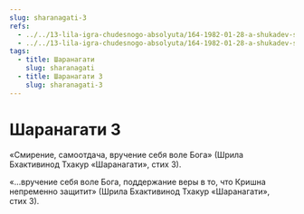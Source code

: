 ```yaml
---
slug: sharanagati-3
refs:
  - ../../13-lila-igra-chudesnogo-absolyuta/164-1982-01-28-a-shukadev-shri-chajtanya-i-gaudiya-math-yavlyayut-chistotu-krishna-lily.md
  - ../../13-lila-igra-chudesnogo-absolyuta/164-1982-01-28-a-shukadev-shri-chajtanya-i-gaudiya-math-yavlyayut-chistotu-krishna-lily.md
tags:
  - title: Шаранагати
    slug: sharanagati
  - title: Шаранагати 3
    slug: sharanagati-3
---
```


# Шаранагати 3

«Смирение, самоотдача, вручение себя воле Бога» (Шрила Бхактивинод Тхакур «Шаранагати», стих 3).

«…вручение себя воле Бога, поддержание веры в то, что Кришна непременно защитит» (Шрила Бхактивинод Тхакур «Шаранагати», стих 3).

